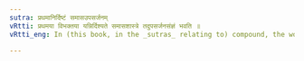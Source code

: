 ```yaml
---
sutra: प्रथमानिर्दिष्टं समासउपसर्जनम्
vRtti: प्रथमया विभक्तया यन्निर्दिश्यते समासशास्त्रे तदुपसर्जनसंज्ञं भवति ॥
vRtti_eng: In (this book, in the _sutras_ relating to) compound, the word that is exhibited in the first (Nominative) case, is called _upasarjana_ or the secondary word.

---
```

